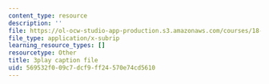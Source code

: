 ```yaml
---
content_type: resource
description: ''
file: https://ol-ocw-studio-app-production.s3.amazonaws.com/courses/18-03sc-differential-equations-fall-2011/569532f009c7dcf9ff24570e74cd5610_xWa5_OXI6VM.srt
file_type: application/x-subrip
learning_resource_types: []
resourcetype: Other
title: 3play caption file
uid: 569532f0-09c7-dcf9-ff24-570e74cd5610
---
```

